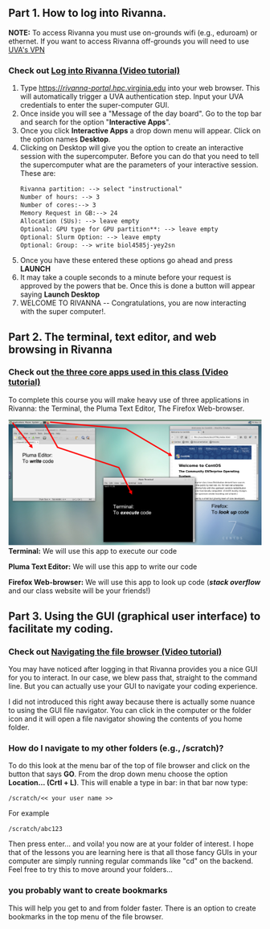## Part 1. How to log into Rivanna. 

**NOTE:** To access Rivanna you must use on-grounds wifi (e.g., eduroam) or ethernet. If you want to access Rivanna off-grounds you will need to use [UVA's VPN](https://virginia.service-now.com/its/?id=itsweb_kb_article&sys_id=f24e5cdfdb3acb804f32fb671d9619d0)

### Check out [Log into Rivanna (Video tutorial)](https://youtu.be/_kpRgRpGMXo)

1. Type [https://_rivanna_-_portal_._hpc_.virginia.edu](https://rivanna-portal.hpc.virginia.edu) into your web browser. This will automatically trigger a UVA authentication step. Input your UVA credentials to enter the super-computer GUI.
2. Once inside you will see a "Message of the day board". Go to the top bar and search for the option "**Interactive Apps**".
3. Once you click **Interactive Apps** a drop down menu will appear. Click on the option names **Desktop**. 
4. Clicking on Desktop will give you the option to create an interactive session with the supercomputer. Before you can do that you need to tell the supercomputer what are the parameters of your interactive session. These are:
	```
	Rivanna partition: --> select "instructional"
	Number of hours: --> 3
	Number of cores:--> 3 
	Memory Request in GB:--> 24
	Allocation (SUs): --> leave empty
	Optional: GPU type for GPU partition**: --> leave empty
	Optional: Slurm Option: --> leave empty
	Optional: Group: --> write biol4585j-yey2sn
	```
5. Once you have these entered these options go ahead and press **LAUNCH**
6. It may take a couple seconds to a minute before your request is approved by the powers that be. Once this is done a button will appear saying **Launch Desktop**
7. WELCOME TO RIVANNA -- Congratulations, you are now interacting with the super computer!.

## Part 2. The terminal, text editor, and web browsing in Rivanna

### Check out [the three core apps used in this class (Video tutorial)](https://youtu.be/BDu_vD09KgY)
To complete this course you will make heavy use of three applications in Rivanna: the Terminal, the Pluma Text Editor, The Firefox Web-browser.

![Three apps for this class](https://github.com/Jcbnunez/biol4585j-yey2sn/blob/main/Rivanna_Practicums/0.Class_Prep/Figures/three_apps.png)
**Terminal:** We will use this app to execute our code

**Pluma Text Editor:** We will use this app to write our code

**Firefox Web-browser:** We will use this app to look up code (**_stack overflow_** and our class website will be your friends!)

## Part 3. Using the GUI (graphical user interface) to facilitate my coding.

### Check out [Navigating the file browser (Video tutorial)](https://youtu.be/WbXlrIu1dXI)

You may have noticed after logging in that Rivanna provides you a nice GUI for you to interact. In our case, we blew pass that, straight to the command line. But you can actually use your GUI to navigate your coding experience. 

I did not introduced this right away because there is actually some nuance to using the GUI file navigator.  You can click in the computer or the folder icon and it will open a file navigator showing the contents of you home folder. 

### How do I navigate to my other folders (e.g., /scratch)? 
To do this look at the menu bar of the top of file browser and click on the button that says **GO**. From the drop down menu choose the option **Location... (Crtl + L)**. This will enable a type in bar: in that bar now type:
```
/scratch/<< your user name >>
```
For example
```
/scratch/abc123
```
Then press enter... and voila! you now are at your folder of interest. I hope that of the lessons you are learning here is that all those fancy GUIs in your computer are simply running regular commands like "cd" on the backend. Feel free to try this to move around your folders...

### you probably want to create bookmarks
This will help you get to and from folder faster. There is an option to create bookmarks in the top menu of the file browser.

